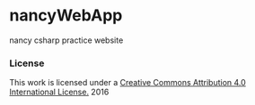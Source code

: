 # nancyWebApp
nancy csharp practice website
### License
This work is licensed under a [Creative Commons Attribution 4.0 International License.](http://creativecommons.org/licenses/by/4.0/) 2016
